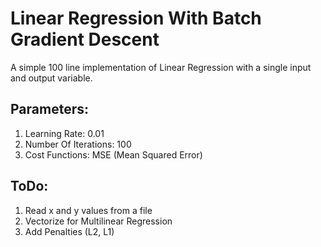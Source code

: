 # Linear Regression With Batch Gradient Descent

A simple 100 line implementation of Linear Regression with a single input and output variable.


## Parameters:
1. Learning Rate: 0.01
2. Number Of Iterations: 100
3. Cost Functions: MSE (Mean Squared Error)


## ToDo:
1. Read x and y values from a file
2. Vectorize for Multilinear Regression
3. Add Penalties (L2, L1)
